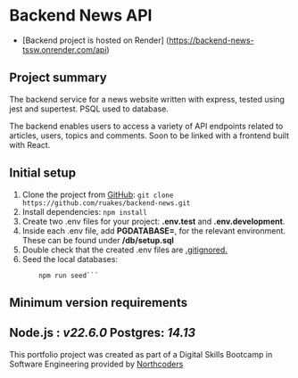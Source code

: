 # Backend News API

- [Backend project is hosted on Render] (https://backend-news-tssw.onrender.com/api)

## Project summary
The backend service for a news website written with express, tested using jest and supertest. PSQL used to database.

The backend enables users to access a variety of API endpoints related to articles, users, topics and comments. Soon to be linked with a frontend built with React. 

## Initial setup
1. Clone the project from [GitHub](https://github.com/ruakes/backend-news):
    ```git clone https://github.com/ruakes/backend-news.git```
2. Install dependencies:
    ```npm install```
3. Create two .env files for your project: **.env.test** and **.env.development**.
4. Inside each .env file, add **PGDATABASE=<databaseName>**, for the relevant environment. These can be found under **/db/setup.sql** 
5. Double check that the created .env files are <ins>.gitignored.</ins>
6. Seed the local databases:
    ``` npm run setup-dbs
        npm run seed```

## Minimum version requirements
**Node.js :** *v22.6.0*
**Postgres:** *14.13*
--- 

This portfolio project was created as part of a Digital Skills Bootcamp in Software Engineering provided by [Northcoders](https://northcoders.com/)

